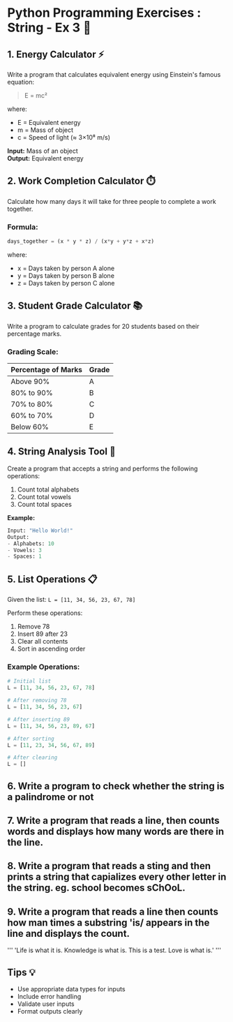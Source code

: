 # Python Programming Exercises : String - Ex 3 🚀

## 1. Energy Calculator ⚡
Write a program that calculates equivalent energy using Einstein's famous equation:
> E = mc²

where:
- E = Equivalent energy
- m = Mass of object
- c = Speed of light (≈ 3×10⁸ m/s)

**Input:** Mass of an object  
**Output:** Equivalent energy

## 2. Work Completion Calculator ⏱️
Calculate how many days it will take for three people to complete a work together.

### Formula:
```python
days_together = (x * y * z) / (x*y + y*z + x*z)
```
where:
- x = Days taken by person A alone
- y = Days taken by person B alone
- z = Days taken by person C alone

## 3. Student Grade Calculator 📚
Write a program to calculate grades for 20 students based on their percentage marks.

### Grading Scale:
| Percentage of Marks | Grade |
|:-------------------|:------|
| Above 90%          | A     |
| 80% to 90%        | B     |
| 70% to 80%        | C     |
| 60% to 70%        | D     |
| Below 60%         | E     |

## 4. String Analysis Tool 📝
Create a program that accepts a string and performs the following operations:

1. Count total alphabets
2. Count total vowels
3. Count total spaces

**Example:**
```python
Input: "Hello World!"
Output:
- Alphabets: 10
- Vowels: 3
- Spaces: 1
```

## 5. List Operations 📋
Given the list: `L = [11, 34, 56, 23, 67, 78]`

Perform these operations:
1. Remove 78
2. Insert 89 after 23
3. Clear all contents
4. Sort in ascending order

### Example Operations:
```python
# Initial list
L = [11, 34, 56, 23, 67, 78]

# After removing 78
L = [11, 34, 56, 23, 67]

# After inserting 89
L = [11, 34, 56, 23, 89, 67]

# After sorting
L = [11, 23, 34, 56, 67, 89]

# After clearing
L = []
```

## 6. Write a program to check whether the string is a palindrome or not

## 7. Write a program that reads a line, then counts words and displays how many words are there in the line.

## 8. Write a program that reads a sting and then prints a string that capializes every other letter in the string. eg. school becomes sChOoL.

## 9. Write a program that reads a line then counts how man times a substring 'is/ appears in the line and displays the count.
'''
'Life is what it is. Knowledge is what is. This is a test. Love is what is.'
'''


## Tips 💡
- Use appropriate data types for inputs
- Include error handling
- Validate user inputs
- Format outputs clearly
